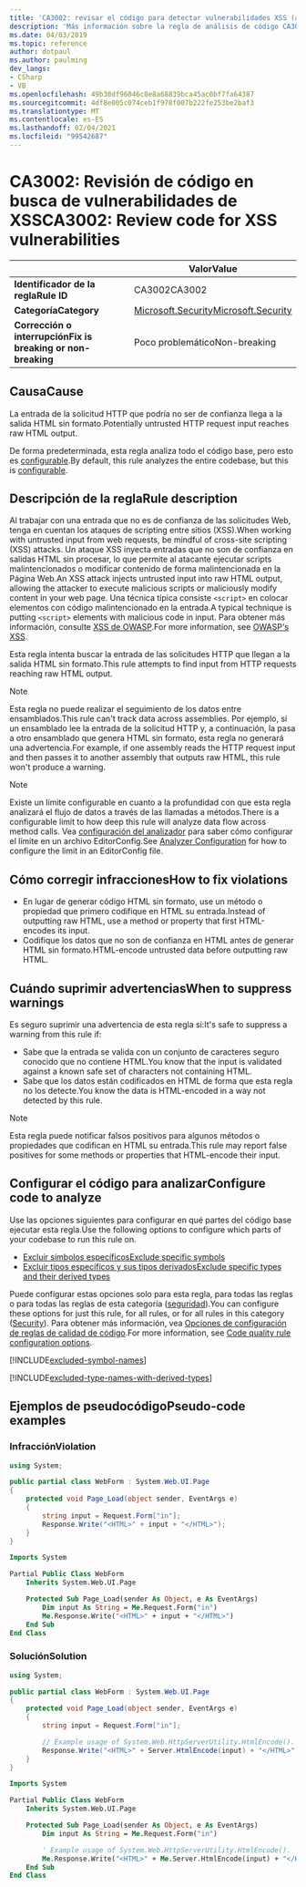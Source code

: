 ```yaml
---
title: 'CA3002: revisar el código para detectar vulnerabilidades XSS (análisis de código)'
description: 'Más información sobre la regla de análisis de código CA3002: revisar el código para detectar vulnerabilidades XSS'
ms.date: 04/03/2019
ms.topic: reference
author: dotpaul
ms.author: paulming
dev_langs:
- CSharp
- VB
ms.openlocfilehash: 49b30df96046c0e8a68839bca45ac0bf7fa64387
ms.sourcegitcommit: 4df8e005c074ceb1f978f007b222fe253be2baf3
ms.translationtype: MT
ms.contentlocale: es-ES
ms.lasthandoff: 02/04/2021
ms.locfileid: "99542687"
---
```

# <a name="ca3002-review-code-for-xss-vulnerabilities"></a><span data-ttu-id="268c9-103">CA3002: Revisión de código en busca de vulnerabilidades de XSS</span><span class="sxs-lookup"><span data-stu-id="268c9-103">CA3002: Review code for XSS vulnerabilities</span></span>

| | <span data-ttu-id="268c9-104">Valor</span><span class="sxs-lookup"><span data-stu-id="268c9-104">Value</span></span> |
|-|-|
| <span data-ttu-id="268c9-105">**Identificador de la regla**</span><span class="sxs-lookup"><span data-stu-id="268c9-105">**Rule ID**</span></span> |<span data-ttu-id="268c9-106">CA3002</span><span class="sxs-lookup"><span data-stu-id="268c9-106">CA3002</span></span>|
| <span data-ttu-id="268c9-107">**Categoría**</span><span class="sxs-lookup"><span data-stu-id="268c9-107">**Category**</span></span> |[<span data-ttu-id="268c9-108">Microsoft.Security</span><span class="sxs-lookup"><span data-stu-id="268c9-108">Microsoft.Security</span></span>](security-warnings.md)|
| <span data-ttu-id="268c9-109">**Corrección o interrupción**</span><span class="sxs-lookup"><span data-stu-id="268c9-109">**Fix is breaking or non-breaking**</span></span> |<span data-ttu-id="268c9-110">Poco problemático</span><span class="sxs-lookup"><span data-stu-id="268c9-110">Non-breaking</span></span>|

## <a name="cause"></a><span data-ttu-id="268c9-111">Causa</span><span class="sxs-lookup"><span data-stu-id="268c9-111">Cause</span></span>

<span data-ttu-id="268c9-112">La entrada de la solicitud HTTP que podría no ser de confianza llega a la salida HTML sin formato.</span><span class="sxs-lookup"><span data-stu-id="268c9-112">Potentially untrusted HTTP request input reaches raw HTML output.</span></span>

<span data-ttu-id="268c9-113">De forma predeterminada, esta regla analiza todo el código base, pero esto es [configurable](#configure-code-to-analyze).</span><span class="sxs-lookup"><span data-stu-id="268c9-113">By default, this rule analyzes the entire codebase, but this is [configurable](#configure-code-to-analyze).</span></span>

## <a name="rule-description"></a><span data-ttu-id="268c9-114">Descripción de la regla</span><span class="sxs-lookup"><span data-stu-id="268c9-114">Rule description</span></span>

<span data-ttu-id="268c9-115">Al trabajar con una entrada que no es de confianza de las solicitudes Web, tenga en cuentan los ataques de scripting entre sitios (XSS).</span><span class="sxs-lookup"><span data-stu-id="268c9-115">When working with untrusted input from web requests, be mindful of cross-site scripting (XSS) attacks.</span></span> <span data-ttu-id="268c9-116">Un ataque XSS inyecta entradas que no son de confianza en salidas HTML sin procesar, lo que permite al atacante ejecutar scripts malintencionados o modificar contenido de forma malintencionada en la Página Web.</span><span class="sxs-lookup"><span data-stu-id="268c9-116">An XSS attack injects untrusted input into raw HTML output, allowing the attacker to execute malicious scripts or maliciously modify content in your web page.</span></span> <span data-ttu-id="268c9-117">Una técnica típica consiste `<script>` en colocar elementos con código malintencionado en la entrada.</span><span class="sxs-lookup"><span data-stu-id="268c9-117">A typical technique is putting `<script>` elements with malicious code in input.</span></span> <span data-ttu-id="268c9-118">Para obtener más información, consulte [XSS de OWASP](https://www.owasp.org/index.php/Cross-site_Scripting_(XSS)).</span><span class="sxs-lookup"><span data-stu-id="268c9-118">For more information, see [OWASP's XSS](https://www.owasp.org/index.php/Cross-site_Scripting_(XSS)).</span></span>

<span data-ttu-id="268c9-119">Esta regla intenta buscar la entrada de las solicitudes HTTP que llegan a la salida HTML sin formato.</span><span class="sxs-lookup"><span data-stu-id="268c9-119">This rule attempts to find input from HTTP requests reaching raw HTML output.</span></span>

> [!NOTE]
> <span data-ttu-id="268c9-120">Esta regla no puede realizar el seguimiento de los datos entre ensamblados.</span><span class="sxs-lookup"><span data-stu-id="268c9-120">This rule can't track data across assemblies.</span></span> <span data-ttu-id="268c9-121">Por ejemplo, si un ensamblado lee la entrada de la solicitud HTTP y, a continuación, la pasa a otro ensamblado que genera HTML sin formato, esta regla no generará una advertencia.</span><span class="sxs-lookup"><span data-stu-id="268c9-121">For example, if one assembly reads the HTTP request input and then passes it to another assembly that outputs raw HTML, this rule won't produce a warning.</span></span>

> [!NOTE]
> <span data-ttu-id="268c9-122">Existe un límite configurable en cuanto a la profundidad con que esta regla analizará el flujo de datos a través de las llamadas a métodos.</span><span class="sxs-lookup"><span data-stu-id="268c9-122">There is a configurable limit to how deep this rule will analyze data flow across method calls.</span></span> <span data-ttu-id="268c9-123">Vea [configuración del analizador](https://github.com/dotnet/roslyn-analyzers/blob/master/docs/Analyzer%20Configuration.md#dataflow-analysis) para saber cómo configurar el límite en un archivo EditorConfig.</span><span class="sxs-lookup"><span data-stu-id="268c9-123">See [Analyzer Configuration](https://github.com/dotnet/roslyn-analyzers/blob/master/docs/Analyzer%20Configuration.md#dataflow-analysis) for how to configure the limit in an EditorConfig file.</span></span>

## <a name="how-to-fix-violations"></a><span data-ttu-id="268c9-124">Cómo corregir infracciones</span><span class="sxs-lookup"><span data-stu-id="268c9-124">How to fix violations</span></span>

- <span data-ttu-id="268c9-125">En lugar de generar código HTML sin formato, use un método o propiedad que primero codifique en HTML su entrada.</span><span class="sxs-lookup"><span data-stu-id="268c9-125">Instead of outputting raw HTML, use a method or property that first HTML-encodes its input.</span></span>
- <span data-ttu-id="268c9-126">Codifique los datos que no son de confianza en HTML antes de generar HTML sin formato.</span><span class="sxs-lookup"><span data-stu-id="268c9-126">HTML-encode untrusted data before outputting raw HTML.</span></span>

## <a name="when-to-suppress-warnings"></a><span data-ttu-id="268c9-127">Cuándo suprimir advertencias</span><span class="sxs-lookup"><span data-stu-id="268c9-127">When to suppress warnings</span></span>

<span data-ttu-id="268c9-128">Es seguro suprimir una advertencia de esta regla si:</span><span class="sxs-lookup"><span data-stu-id="268c9-128">It's safe to suppress a warning from this rule if:</span></span>

- <span data-ttu-id="268c9-129">Sabe que la entrada se valida con un conjunto de caracteres seguro conocido que no contiene HTML.</span><span class="sxs-lookup"><span data-stu-id="268c9-129">You know that the input is validated against a known safe set of characters not containing HTML.</span></span>
- <span data-ttu-id="268c9-130">Sabe que los datos están codificados en HTML de forma que esta regla no los detecte.</span><span class="sxs-lookup"><span data-stu-id="268c9-130">You know the data is HTML-encoded in a way not detected by this rule.</span></span>

> [!NOTE]
> <span data-ttu-id="268c9-131">Esta regla puede notificar falsos positivos para algunos métodos o propiedades que codifican en HTML su entrada.</span><span class="sxs-lookup"><span data-stu-id="268c9-131">This rule may report false positives for some methods or properties that HTML-encode their input.</span></span>

## <a name="configure-code-to-analyze"></a><span data-ttu-id="268c9-132">Configurar el código para analizar</span><span class="sxs-lookup"><span data-stu-id="268c9-132">Configure code to analyze</span></span>

<span data-ttu-id="268c9-133">Use las opciones siguientes para configurar en qué partes del código base ejecutar esta regla.</span><span class="sxs-lookup"><span data-stu-id="268c9-133">Use the following options to configure which parts of your codebase to run this rule on.</span></span>

- [<span data-ttu-id="268c9-134">Excluir símbolos específicos</span><span class="sxs-lookup"><span data-stu-id="268c9-134">Exclude specific symbols</span></span>](#exclude-specific-symbols)
- [<span data-ttu-id="268c9-135">Excluir tipos específicos y sus tipos derivados</span><span class="sxs-lookup"><span data-stu-id="268c9-135">Exclude specific types and their derived types</span></span>](#exclude-specific-types-and-their-derived-types)

<span data-ttu-id="268c9-136">Puede configurar estas opciones solo para esta regla, para todas las reglas o para todas las reglas de esta categoría ([seguridad](security-warnings.md)).</span><span class="sxs-lookup"><span data-stu-id="268c9-136">You can configure these options for just this rule, for all rules, or for all rules in this category ([Security](security-warnings.md)).</span></span> <span data-ttu-id="268c9-137">Para obtener más información, vea [Opciones de configuración de reglas de calidad de código](../code-quality-rule-options.md).</span><span class="sxs-lookup"><span data-stu-id="268c9-137">For more information, see [Code quality rule configuration options](../code-quality-rule-options.md).</span></span>

[!INCLUDE[excluded-symbol-names](~/includes/code-analysis/excluded-symbol-names.md)]

[!INCLUDE[excluded-type-names-with-derived-types](~/includes/code-analysis/excluded-type-names-with-derived-types.md)]

## <a name="pseudo-code-examples"></a><span data-ttu-id="268c9-138">Ejemplos de pseudocódigo</span><span class="sxs-lookup"><span data-stu-id="268c9-138">Pseudo-code examples</span></span>

### <a name="violation"></a><span data-ttu-id="268c9-139">Infracción</span><span class="sxs-lookup"><span data-stu-id="268c9-139">Violation</span></span>

```csharp
using System;

public partial class WebForm : System.Web.UI.Page
{
    protected void Page_Load(object sender, EventArgs e)
    {
        string input = Request.Form["in"];
        Response.Write("<HTML>" + input + "</HTML>");
    }
}
```

```vb
Imports System

Partial Public Class WebForm
    Inherits System.Web.UI.Page

    Protected Sub Page_Load(sender As Object, e As EventArgs)
        Dim input As String = Me.Request.Form("in")
        Me.Response.Write("<HTML>" + input + "</HTML>")
    End Sub
End Class
```

### <a name="solution"></a><span data-ttu-id="268c9-140">Solución</span><span class="sxs-lookup"><span data-stu-id="268c9-140">Solution</span></span>

```csharp
using System;

public partial class WebForm : System.Web.UI.Page
{
    protected void Page_Load(object sender, EventArgs e)
    {
        string input = Request.Form["in"];

        // Example usage of System.Web.HttpServerUtility.HtmlEncode().
        Response.Write("<HTML>" + Server.HtmlEncode(input) + "</HTML>");
    }
}
```

```vb
Imports System

Partial Public Class WebForm
    Inherits System.Web.UI.Page

    Protected Sub Page_Load(sender As Object, e As EventArgs)
        Dim input As String = Me.Request.Form("in")

        ' Example usage of System.Web.HttpServerUtility.HtmlEncode().
        Me.Response.Write("<HTML>" + Me.Server.HtmlEncode(input) + "</HTML>")
    End Sub
End Class
```
